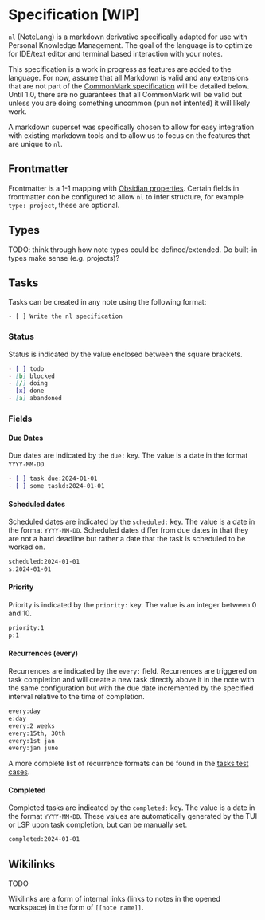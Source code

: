 # Specification [WIP]

`nl` (NoteLang) is a markdown derivative specifically adapted for use with Personal Knowledge Management. The goal of the language is to optimize for IDE/text editor and terminal based interaction with your notes.

This specification is a work in progress as features are added to the language. For now, assume that all Markdown is valid and any extensions that are not part of the [CommonMark specification](https://spec.commonmark.org/0.31.2/) will be detailed below. Until 1.0, there are no guarantees that all CommonMark will be valid but unless you are doing something uncommon (pun not intented) it will likely work.

A markdown superset was specifically chosen to allow for easy integration with existing markdown tools and to allow us to focus on the features that are unique to `nl`.

## Frontmatter

Frontmatter is a 1-1 mapping with [Obsidian properties](https://help.obsidian.md/Editing+and+formatting/Properties). Certain fields in frontmatter con be configured to allow `nl` to infer structure, for example `type: project`, these are optional.

## Types

TODO: think through how note types could be defined/extended. Do built-in types make sense (e.g. projects)?

## Tasks

Tasks can be created in any note using the following format:

```
- [ ] Write the nl specification
```

### Status

Status is indicated by the value enclosed between the square brackets.

```md
- [ ] todo
- [b] blocked
- [/] doing
- [x] done
- [a] abandoned
```

### Fields

#### Due Dates

Due dates are indicated by the `due:` key. The value is a date in the format `YYYY-MM-DD`.

```md
- [ ] task due:2024-01-01
- [ ] some taskd:2024-01-01
```

#### Scheduled dates

Scheduled dates are indicated by the `scheduled:` key. The value is a date in the format `YYYY-MM-DD`. Scheduled dates differ from due dates in that they are not a hard deadline but rather a date that the task is scheduled to be worked on.

```md
scheduled:2024-01-01
s:2024-01-01
```

#### Priority

Priority is indicated by the `priority:` key. The value is an integer between 0 and 10.

```md
priority:1
p:1
```

#### Recurrences (every)

Recurrences are indicated by the `every:` field. Recurrences are triggered on task completion and will create a new task directly above it in the note with the same configuration but with the due date incremented by the specified interval relative to the time of completion.

```md
every:day
e:day
every:2 weeks
every:15th, 30th
every:1st jan
every:jan june
```
A more complete list of recurrence formats can be found in the [tasks test cases](./pkg/parsers/task_test.go).

#### Completed

Completed tasks are indicated by the `completed:` key. The value is a date in the format `YYYY-MM-DD`. These values are automatically generated by the TUI or LSP upon task completion, but can be manually set.

```md
completed:2024-01-01
```

## Wikilinks

TODO

Wikilinks are a form of internal links (links to notes in the opened workspace) in the form of `[[note name]]`.

